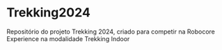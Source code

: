 # Trekking2024
Repositório do projeto Trekking 2024, criado para competir na Robocore Experience na modalidade Trekking Indoor 
